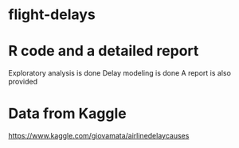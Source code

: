 # flight-delays

# R code and a detailed report
Exploratory analysis is done
Delay modeling is done
A report is also provided

# Data from Kaggle
https://www.kaggle.com/giovamata/airlinedelaycauses 

